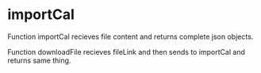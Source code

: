 # importCal
Function importCal recieves file content and returns complete json objects.

Function downloadFile recieves fileLink and then sends to importCal and returns same thing.
